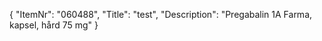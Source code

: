 {
  "ItemNr": "060488",
  "Title": "test",
  "Description": "Pregabalin 1A Farma, kapsel, hård 75 mg"
}
